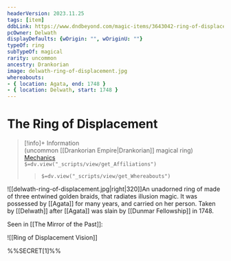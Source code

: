 ```yaml
---
headerVersion: 2023.11.25
tags: [item]
ddbLink: https://www.dndbeyond.com/magic-items/3643042-ring-of-displacement
pcOwner: Delwath
displayDefaults: {wOrigin: "", wOriginU: ""}
typeOf: ring
subTypeOf: magical
rarity: uncommon
ancestry: Drankorian
image: delwath-ring-of-displacement.jpg
whereabouts:
- { location: Agata, end: 1748 }
- { location: Delwath, start: 1748 }
---
```

# The Ring of Displacement
>[!info]+ Information  
> (uncommon [[Drankorian Empire|Drankorian]] magical ring)  
> [Mechanics](https://www.dndbeyond.com/magic-items/3643042-ring-of-displacement)  
> `$=dv.view("_scripts/view/get_Affiliations")`  
>> `$=dv.view("_scripts/view/get_Whereabouts")`

![[delwath-ring-of-displacement.jpg|right|320]]An unadorned ring of made of three entwined golden braids, that radiates illusion magic. It was possessed by [[Agata]] for many years, and carried on her person. Taken by [[Delwath]] after [[Agata]] was slain by [[Dunmar Fellowship]] in 1748. 

Seen in [[The Mirror of the Past]]: 

![[Ring of Displacement Vision]]

%%SECRET[1]%%